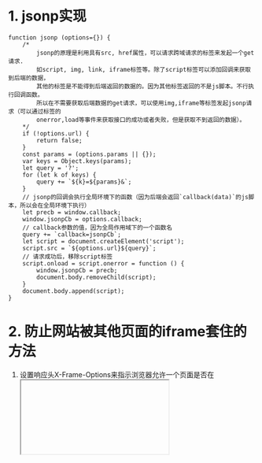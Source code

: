 # 1. jsonp实现

```
function jsonp (options={}) {
	/*
		jsonp的原理是利用具有src, href属性，可以请求跨域请求的标签来发起一个get请求.
		如script, img, link, iframe标签等。除了script标签可以添加回调来获取到后端的数据，
		其他的标签是不能得到后端返回的数据的。因为其他标签返回的不是js脚本。不行执行回调函数。
		所以在不需要获取后端数据的get请求，可以使用img,iframe等标签发起jsonp请求（可以通过标签的
		onerror,load等事件来获取接口的成功或者失败，但是获取不到返回的数据）。
	*/
	if (!options.url) {
		return false;
	}
	const params = (options.params || {});
	var keys = Object.keys(params);
	let query = '?';
	for (let k of keys) {
		query += `${k}=${params}&`;
	}
	// jsonp的回调会执行全局环境下的函数（因为后端会返回`callback(data)`的js脚本，所以会在全局环境下执行）
	let precb = window.callback;
	window.jsonpCb = options.callback;
	// callback参数的值，因为全局作用域下的一个函数名
	query += `callback=jsonpCb`;
	let script = document.createElement('script');
	script.src = `${options.url}${query}`;
	// 请求成功后，移除script标签
	script.onload = script.onerror = function () {
		window.jsonpCb = precb;
		document.body.removeChild(script);
	}
	document.body.append(script);
}
```
# 2. 防止网站被其他页面的iframe套住的方法

1. 设置响应头X-Frame-Options来指示浏览器允许一个页面是否在<iframe><object>等展示标记中显示。
- DENY: 表示该页面不允许在iframe中展示。
- SAMEEORIGIN: 表示该页面可以在同域中展示。
- ALLOW-FROM:URL。表示可以在指定来源的iframe中展示。

2. 通过脚本来控制
```
if (window !== window.top) { // 或者self !==window.top
	// 跳转到自己的网站
	window.location.href = 'http://localhost:8888/bug.html'
}
```

# 3.消除闭包
闭包的主要是要访问父级作用域中的变量，所以要消除闭包，只需要把函数和它的父级作用域一起返回即可。
如：
```
// 闭包
function fun () {
	var a = 11;
	function fn (b) {
		console.log(a + b)
	}
	return fn;
}
// 消除闭包
function fun () {
	var a = 1;
	function fn (b) {
		console.log(a + b);
	}
	return {
		a: 1,
		fn: fn
	};
}
var obj = fun();
obj.fn(1, ...obj);
```

# 4.Promise.all的补丁
```
/*
	@param promises promise对象数组
	@return promise
	当参数数组中的所有的promise状态都resolve时，返回额promise对象才resolve.
	当其中一个的状态reject时，立即reject。
*/
Promise.all = function (arr) {

	return new Promise(function (resolve, reject) {
		if (Object.prototype.toString.call(promises) !== '[object Array]') {
			reject(new TypeError('Promise.all accepts an array'));
		}

		// copy
		const proms = [].concat(arr);
		let remianing = promises.length;
		if (remianing === 0) {
			resolve([]);
		}

		function handleProm (val, i) {
			try {
				// 如果是一个promise对象的话，执行它的then，获取到then的值
				if (val && (typeof val === 'object' || typeof val === 'function')) {
					let then = val.then;
					if (typeof then === 'function') {
						then.call(
							val,
							(data) => {
								// then的值，有可能还是个promise，所以要继续处理
								handleProm(data, i)
							},
							reject
						);
						// 要返回，阻止执行下面的代码，因为它会在下一轮handleProm函数中得到处理
						return;
					}
				}
				proms[i] = val;
				if (--remianing === 0) {
					resolve(proms);
				} 
			} catch (e) {
				reject(e);
			}
		}

		for (let i = 0 ; i < proms.length; i++) {
			handleProm(proms[i], i)
		}
	})
}
```

# 5.Promise.race的补丁
```
/*
	@param promises promise对象数组
	@return promise
	当参数数组中的某一个的promise状态resolve时，返回的promise对象立即resolve.
	当其中一个的状态reject时，也立即reject。
*/
Promise.race = function (arr) {

	return new Promise(function (resolve, reject) {
		if (Object.prototype.toString.call(promises) !== '[object Array]') {
			reject(new TypeError('Promise.all accepts an array'));
		}

		function handleProm (val) {
			try {
				// 如果是一个promise对象的话，执行它的then，获取到then的值
				if (val && (typeof val === 'object' || typeof val === 'function')) {
					let then = val.then;
					if (typeof then === 'function') {
						then.call(
							val,
							(data) => {
								// then的值，有可能还是个promise，所以要继续处理
								handleProm(data)
							},
							reject
						);
						// 要返回，阻止执行下面的代码，因为它会在下一轮handleProm函数中得到处理
						return;
					}
				}
				resolve(val);
			} catch (e) {
				reject(e);
			}
		}

		for (let i = 0 ; i < arr.length; i++) {
			handleProm(arr[i])
		}
		/*
			也可以借助Promise.resolve来实现
			for (let i = 0 ; i < arr.length; i++) {
				Promise.resolve(arr[i]).then(resolve, reject);
			}
		*/
	})
}

```

# 6. Promise.prototype.then的补丁
```
/*
 @param onFulled resolve的回调
 @param onRejeced reject的回调
 @return promise
 调用then的时候，如果promise的状态已经改变，这立即加入到队列中，直到promise的状态改变。
 promise.then返回一个新的promise. 它的状态取决于then的回调中返回的数据。如果是一个promise，
 则要等待该promise状态改变后才能promise
*/

Promise.prototype.then = function (onFulled, onRejeced) {
	// then的回调支持传进的参数不是函数，那么promise的值要传递到下一个then的回调中
	onFulled = typeof onFulled === 'function' ? onFulled : function (val) { return val};
	onRejeced = typeof onRejeced === 'function' ? onRejeced : function (e) { throw e};
	let self = this;
	const p2 =  new Promise(function (resolve, reject) {
		function handleProm (val) {
			if (val === p2) {
				// 避免无限循环
				reject(new TypeError('max stack call'));
			}
			// 确保then的回调只被调用一次
			let done = false;
			if (val && (typeof val === 'object' || typeof val === 'function')) {
				try {
					
					let then = val.then;
					if (typeof then === 'function') {
						then.call(
							val,
							(val) => {
								if (done) {
									return;
								}
								done = true;
								// then的值可能还是一个promise对象，所以要继续处理
								handleProm(val);
							},
							(e) => {
								if (done) {
									return;
								}
								done = true;
								reject(e);
							}
						)
						return;
					}
					resolve(val);
				} catch (e) {
					if (done) {
						return;
					}
					done = true;
					reject(e);
				}
			} else {
				resolve(val)
			}
		}

		if (self.status === 'resolved') {
			setTimeout(() => {
				try {
					let res = onFulled(self.val);
					handleProm(res);
				} catch (e) {
					reject(e);
				}
			}, 0);
		} else if (self.status === 'rejected') {
			setTimeout(() => {
				try {
					let res = onRejeced(self.val);
					handleProm(res);
				} catch (e) {
					reject(e);
				}
				
			}, 0);
		} else {
			self.onFulledCbs.push(() => {
				setTimeout(() => {
					try {
						let res = onFulled(self.val);
						handleProm(res);
					} catch (e) {
						reject(e);
					}
				}, 0);
			})
			self.onRejeced.push(() => {
				setTimeout(() => {
					try {
						let res = onRejeced(self.val);
						handleProm(res);
					} catch (e) {
						reject(e);
					}
				}, 0);
			})
		}
	})
	return p2
}
```
# 7.变量提升和函数提升
1.JavaScript中使用var定义的变量会提升到作用域(块级作用域中定义的，会提升到函数级作用域和全局作用域)的最开头(预解析阶段进行变量的定义).
2.函数的声明会提到提升到函数级作用域和全局作用域，函数的定义会提升到块级作用域的顶部。
如：
```
console.log(a); // undefined

if (true) {
	console.log(a); // undefined
	var a = 999;
}

console.log(a); // 999
```
```
// 函数a的声明提升到了全局作用域
console.log(a) //undefined

if (true) {
	// 函数的定义提升到块级作用域
	console.log(a) // function a
	function a () {}
}

console.log(a) // function a
```

3.函数提升是在块级作用域，但是函数名变量是函数级别的作用域，所以在块级的函数定义(源码中函数声明的位置)的时候，会将变量名同步到函数级作用域（Google浏览器，IE不同）。

如：
```
// 函数a的声明（覆盖了变量a的声明）
var a = 0; // 执行到这里是，赋值为0
console.log(a) // 0
if (true) {
		// 函数a的定义提升到块级作用域
		console.log(a) // function a
		a(); // aaa
		a = 1;
		// 在这个位置，会把函数变量名同步到函数级作用域中，所以全局作用域中a变量的值，
		// 被同步成了1
		function a () {
			console.log('aaa')
		}
		// 这里是块级作用域中的a变量
		a = 21

		console.log('11', a)  // 21
}

console.log('22', a)  // ** 1 **
```
```
// 函数a的声明（覆盖了变量a的声明）
var a = 0; // 执行到这里是，赋值为0
console.log(a) // 0
if (true) {
		// 函数a的定义提升到块级作用域
		console.log(a) // function a
		a(); // aaa
		a = 1;
		// 这里是块级作用域中的a变量
		a = 21
		// 在这个位置，会把函数变量名同步到函数级作用域中，所以全局作用域中a变量的值，
		// 被同步成了21
		function a () {
			console.log('aaa')
		}
		console.log('11', a)  // 21
}

console.log('22', a)  // ** 21 **
```
```
// 函数a的声明（覆盖了变量a的声明）
var a = 0; // 执行到这里是，赋值为0
console.log(window.a, 'wewe') // 0
if (true) {
		console.log(a, window.a) // function a , 0
		// 函数a的定义提升到块级作用域
		a(); // aaa
		a = 1;
		console.log(a, window.a) // 1, 0
		// 在这个位置，会把函数变量名同步到函数级作用域中，所以全局作用域中a变量的值，
		// 被同步成了1
		function a () {
			console.log('aaa')
		}
		console.log(a, window.a) // 1, 1
		// 这里是块级作用域中的a变量
		a = 21

		console.log(a, window.a) // 21, 1
		console.log('11', a) // 21
}

console.log('22', a)  // 1
```

# 8.https页面发起http请求被blocked。
在https的网站发起http请求时，浏览器会认为这个是一个不安全的操作，所以会禁止发起http请求并且报错（IE浏览器会提示，然后由用户决定）.不过这个http请求是get或post请求，或者iframe,script标签的src同样会被blocked。

解决：
1. 如果在https页面中的http资源同时提供了同样https的资源：
	1.可以在页面中使用相对路径去加载资源。
	2.添加<meta http-equiv="Content-Security-Policy" content="upgrade-insecure-requests">标签，然浏览器自动把页面中的http请求替换成对应的https请求。

2.如果https页面中的http请求的资源没有提供https的资源：
	1.添加<meta http-equiv="Content-Security-Policy" content="upgrade-insecure-requests">。然后设置nginx代理把对应的http资源的https请求代理到http请求服务器上。
	2.在https页面上发起某个https请求，然后有https服务器去请求http资源，然后再返回给https请求。不过需要https服务器能够正确代理处理该http请求，如重定向等。



如：nginx代理服务器配置如下：
```
server {
    listen             443 ssl;
    server_name  htps.com;
    #    ssl_session_cache    shared:SSL:1m;
    ssl_session_timeout  2s;
    # 配置https服务器的证书路径。默认为conf文件夹下
    # ca.cer为证书文件, private.pem为私钥文件，存放在conf文件夹下
    ssl_certificate      ca.cer;
    ssl_certificate_key  private.pem;
    
    ssl_protocols TLSv1 TLSv1.1 TLSv1.2;
    ssl_ciphers ECDHE-RSA-AES128-GCM-SHA256:HIGH:!aNULL:!MD5:!RC4:!DHE;
    
	// 会把443端口下的https请求，url为/api开头的都代理到proxy_pass指定的服务器上。
	// 如/api/、/api/a、/api/a/b...等等
    location /api {
		proxy_pass http://localhost:4000;	# 这里代理到http资源服务器上
		add_header 'Access-Control-Allow-Origin' '*';
		add_header 'Access-Control-Allow-Credentials' 'true';
		add_header 'Access-Control-Allow-Methods' 'PUT, GET, POST, DELETE';
		add_header 'Access-Control-Allow-Headers' 'DNT,X-CustomHeader,Keep-Alive,User-Agent,X-Requested-With,If-Modified-Since,Cache-Control,Content-Type';
		# try_files $uri $uri/ /index.html;			
		# root   /data/nginx/html;
		# index index.html index.html;
		# error_page 404 /index.html;
		proxy_set_header Host $host;
        proxy_set_header X-Real-IP $remote_addr;
        proxy_set_header X-Forwarded-For $proxy_add_x_forwarded_for;
        proxy_set_header X-Forwarded-Proto https;
    }
}
```

# 9.OPTIONS请求：
对于跨域请求，浏览器对于非简单的请求会先发起一个OPTIONS预请求。去询问服务器端对于该跨域请求的一些相关的信息，如允许请求的方法，允许跨域请求的Origin,是否需要携带认证信息，允许的Content-Type字段等等。

## 触发OPTIONS请求的条件：
跨域请求并且该请求属于非简单请求。（非跨域的情况下，不会触发OPTIONS请求）
非简单的请求：除了简单请求，就是非简单请求。
简单请求需要同时满足一下条件：
1. 请求的method只能是get，post，head中之一。
2. http请求头限制这几种字段：Accept，Accept-Language,Content-Type,Content-Luanguage,Last-Event-ID。
3. Content-Type字段只能取值之一：application/x-www-form-urlencodes、multipart/form-data、text/plain。

## 节省OPTIONS请求的方式：
1.发起简单的请求
2.服务器设置Access-Control-Max-Age字段。那么当第一次请求该URL时，会发起OPTIONS请求，浏览器会根据返回的Access-Control-Max-Age字段缓存该请求的OPTIONS与请求的响应结果。在缓存有效期内，当再次发起该资源请求时（**URL和Header字段都相同的情况下**），不会再触发OPTIONS请求。

# 10. ...拓展运算符
解构语句中，等号的右边必须是一个对象，或者hi发生运行时错误：如
```
let {...x} = null; //运行时，会发生错误
```
当用于拓展时，不是对象时，会转成对象：
let a = {...null, ...undefined, ...1};
console.log(a) // a => {}
会先把null,undefined,1转成包装对象.然后再拓展，因为他们的包装对象没有自身可遍历的属性，所以a是一个空对象。
但是当拓展到数组时，要求拓展对象要实现itorater遍历接口。否者会报错，如：
let a  = [...null, ...undefined]; // 报错

# 11.值类型转换：
不管是强制类型转换还是隐式类型转换，都会遵循以下的类型转化规则：
## 转成字符串：
1. object转字符串时，会先调用toString/valueof转成基本数据类型(如果不能转成基本数据类型，则报错)，然后再转成字符串。
```
var obj = {
	a: 1
};
// 会优先调用toString方法，如果得到的不是基本数据类型，再调用valueOf方法。如果最后不是基本数据类型，则报错。
obj.__proto__.toString = function () {
	return {};
}

obj.__proto__.valueOf = function () {
	return 456; // 如果返回的不是一个基本数据类型，则报错
}

console.log(String(obj)); // 456
```
2.数字转字符串：转成数字字符串形式。
3.布尔转字符串：false -> 'false'、true -> 'true'。
4.null,undefined: null -> 'null'、undefined -> 'undefined'

## 转成数字
1. object转成数字：和object转成string一样，先把object转成基本数据类型(优先调用valueOf)，然后再转成数字。
2. 字符串转数字：对于数字字符串，转成相应的数字，否者一律转成NaN。
3. Boolean转成数字： false -> 0、true -> 1。
4.** null，undefined: null -> 0, undefined -> NaN**;注意undefined会转成NaN，从内存角度看，null在内存中全为0000，所以转成了数字0，然后undefined是还没有定义，所以不能转成数字，即只能是NaN。
5.Symbol不能转成数字类型，会报错。

## 转成布尔
1.null,undefined,0,-0,"",NaN  ->  false。
2.除了1中的列出的几个值，其他的一律转成true。


## == 号的转化规则。（只有操作符两边的数据类型不相同时，才会发生隐式类型转换）
1.两个object类型直接比较内存地址，不进行类型转换(因为他们的数据类型是相同的)。
2.其中一个是Boolean类型时，会把Boolean转成数字类型。然后再转换比较。
3.null,undefind：null == undefined,除此之外，null,undefined和其他的都不相等(其他的也不会发生类型转换)。
如：
```
var obj = {
	a: 1
}

obj.__proto__.toString = function () {
	return null;
}

obj.__proto__.valueOf = function () {
	return undefined;
}
console.log(null == obj); // false，obj不会进行类型转换.
```
4. 数字和字符串比较时，把字符串转成数字，再进行比较。
5. object和数字或者字符串比较，先把obj转成基本数据类型，然后再进行比较。
```
var obj = {
	a: 1
}

obj.__proto__.toString = function () {
	return undefined;
}

obj.__proto__.valueOf = function () {
	return null;
}
// obj 会转化null基本数据类型，然后比较0，null,因为null之和undefined比较为true,所以结果为false。
console.log(0 == obj); // false
```